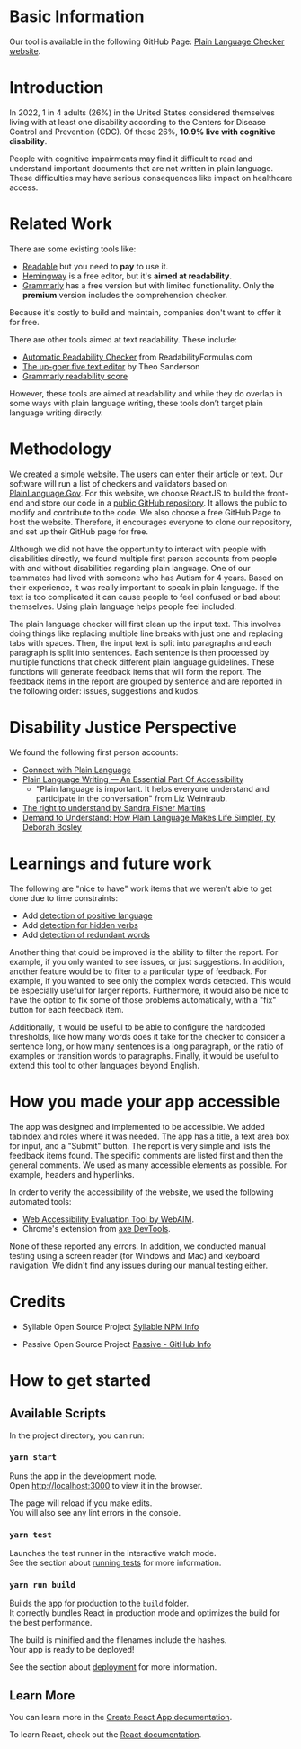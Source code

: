 # Basic Information
Our tool is available in the following GitHub Page: [Plain Language Checker website](https://yichiang.github.io/plain-language-checker).

# Introduction

In 2022, 1 in 4 adults (26%) in the United States considered themselves living with at least one disability according to the Centers for Disease Control and Prevention (CDC). Of those 26%, **10.9% live with cognitive disability**.

People with cognitive impairments may find it difficult to read and understand important documents that are not written in plain language. These difficulties may have serious consequences like impact on healthcare access.

# Related Work

There are some existing tools like:

- [Readable](https://readable.com/pro/) but you need to **pay** to use it.
- [Hemingway](https://hemingwayapp.com/) is a free editor, but it's **aimed at readability**.
- [Grammarly](https://www.grammarly.com/plans) has a free version but with limited functionality. Only the **premium** version includes the comprehension checker.

Because it's costly to build and maintain, companies don't want to offer it for free.

There are other tools aimed at text readability. These include:

- [Automatic Readability Checker](https://readabilityformulas.com/free-readability-formula-tests.php) from ReadabilityFormulas.com
- [The up-goer five text editor](https://splasho.com/upgoer5/#) by Theo Sanderson
- [Grammarly readability score](https://www.grammarly.com/blog/readability-scores/)

However, these tools are aimed at readability and while they do overlap in some ways with plain language writing, these tools don’t target plain language writing directly.

# Methodology

We created a simple website. The users can enter their article or text. Our software will run a list of checkers and validators based on [PlainLanguage.Gov](https://www.plainlanguage.gov/). For this website, we choose ReactJS to build the front-end and store our code in a [public GitHub repository](https://github.com/yichiang/plain-language-checker). It allows the public to modify and contribute to the code. We also choose a free GitHub Page to host the website. Therefore, it encourages everyone to clone our repository, and set up their GitHub page for free.

Although we did not have the opportunity to interact with people with disabilities directly, we found multiple first person accounts from people with and without disabilities regarding plain language. One of our teammates had lived with someone who has Autism for 4 years. Based on their experience, it was really important to speak in plain language. If the text is too complicated it can cause people to feel confused or bad about themselves. Using plain language helps people feel included.

The plain language checker will first clean up the input text. This involves doing things like replacing multiple line breaks with just one and replacing tabs with spaces. Then, the input text is split into paragraphs and each paragraph is split into sentences. Each sentence is then processed by multiple functions that check different plain language guidelines. These functions will generate feedback items that will form the report. The feedback items in the report are grouped by sentence and are reported in the following order: issues, suggestions and kudos.

# Disability Justice Perspective

We found the following first person accounts:

- [Connect with Plain Language](https://www.youtube.com/watch?v=UlpUxa6EngY)
- [Plain Language Writing — An Essential Part Of Accessibility](https://www.forbes.com/sites/andrewpulrang/2020/10/22/plain-language-writing---an-essential-part-of-accessibility/?sh=68cb06b87935)
    - "Plain language is important. It helps everyone understand and participate in the conversation" from Liz Weintraub.
- [The right to understand by Sandra Fisher Martins](https://www.youtube.com/watch?v=tP2y0vU7EG8)
- [Demand to Understand: How Plain Language Makes Life Simpler, by Deborah Bosley](https://www.youtube.com/watch?v=OXcLwlZOE1s)

# Learnings and future work

The following are "nice to have" work items that we weren't able to get done due to time constraints:

- Add [detection of positive language](https://github.com/yichiang/plain-language-checker/issues/19)
- Add [detection for hidden verbs](https://github.com/yichiang/plain-language-checker/issues/12)
- Add [detection of redundant words](https://github.com/yichiang/plain-language-checker/issues/17)

Another thing that could be improved is the ability to filter the report. For example, if you only wanted to see issues, or just suggestions. In addition, another feature would be to filter to a particular type of feedback. For example, if you wanted to see only the complex words detected. This would be especially useful for larger reports. Furthermore, it would also be nice to have the option to fix some of those problems automatically, with a "fix" button for each feedback item.

Additionally, it would be useful to be able to configure the hardcoded thresholds, like how many words does it take for the checker to consider a sentence long, or how many sentences is a long paragraph, or the ratio of examples or transition words to paragraphs. Finally, it would be useful to extend this tool to other languages beyond English.

# How you made your app accessible

The app was designed and implemented to be accessible. We added tabindex and roles where it was needed. 
The app has a title, a text area box for input, and a "Submit" button. The report is very simple and lists the feedback items found.
The specific comments are listed first and then the general comments.
We used as many accessible elements as possible. For example, headers and hyperlinks.

In order to verify the accessibility of the website, we used the following automated tools:

- [Web Accessibility Evaluation Tool by WebAIM](https://wave.webaim.org/report#/https://yichiang.github.io/plain-language-checker/%23/).
- Chrome's extension from [axe DevTools](https://chrome.google.com/webstore/detail/axe-devtools-web-accessib/lhdoppojpmngadmnindnejefpokejbdd?hl=en-US&utm_term=axe%20browser%20extension&utm_campaign=Search%20-%20axe%20DevTools%20-%20Checker&utm_source=adwords&utm_medium=ppc&hsa_src=g&hsa_ad=626089536234&hsa_tgt=kwd-942809056982&hsa_mt=e&hsa_ver=3&hsa_acc=7854167720&hsa_kw=axe%20browser%20extension&hsa_grp=142979637091&hsa_cam=17378411167&hsa_net=adwords&gclid=Cj0KCQiA6rCgBhDVARIsAK1kGPJQa-i2a48Fotz0fFQlcJ6t_yRBdSWJ2TFfpsjHCvGnn7QE27ZpH4QaAtrKEALw_wcB).

None of these reported any errors. In addition, we conducted manual testing using a screen reader (for Windows and Mac) and keyboard navigation.
We didn't find any issues during our manual testing either.

# Credits
- Syllable Open Source Project [Syllable NPM Info](https://www.npmjs.com/package/syllable)

- Passive Open Source Project [Passive - GitHub Info](https://github.com/btford/passive-voice/blob/master/passive.js)

# How to get started
## Available Scripts

In the project directory, you can run:

### `yarn start`

Runs the app in the development mode.\
Open [http://localhost:3000](http://localhost:3000) to view it in the browser.

The page will reload if you make edits.\
You will also see any lint errors in the console.

### `yarn test`

Launches the test runner in the interactive watch mode.\
See the section about [running tests](https://facebook.github.io/create-react-app/docs/running-tests) for more information.

### `yarn run build`

Builds the app for production to the `build` folder.\
It correctly bundles React in production mode and optimizes the build for the best performance.

The build is minified and the filenames include the hashes.\
Your app is ready to be deployed!

See the section about [deployment](https://facebook.github.io/create-react-app/docs/deployment) for more information.

## Learn More

You can learn more in the [Create React App documentation](https://facebook.github.io/create-react-app/docs/getting-started).

To learn React, check out the [React documentation](https://reactjs.org/).